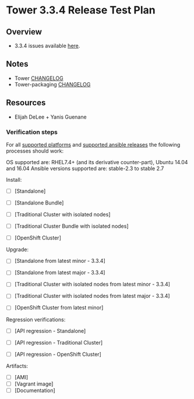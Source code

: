 # Tower 3.3.4 Release Test Plan

## Overview

* 3.3.4 issues available [here](https://github.com/ansible/tower/issues?q=is%3Aissue+milestone%3Arelease_3.3.4).


## Notes

* Tower [CHANGELOG](https://github.com/ansible/tower/compare/release_3.3.3...release_3.3.4)
* Tower-packaging [CHANGELOG](https://github.com/ansible/tower-packaging/compare/release_3.3.3...release_3.3.4)


## Resources

* Elijah DeLee + Yanis Guenane


### Verification steps

For all [supported platforms](https://docs.ansible.com/ansible-tower/3.3.0/html/installandreference/requirements_refguide.html) and [supported ansible releases](https://access.redhat.com/articles/3382771) the following processes should work:

OS supported are: RHEL7.4+ (and its derivative counter-part), Ubuntu 14.04 and 16.04
Ansible versions supported are: stable-2.3 to stable 2.7

Install:

  * [ ] [Standalone]
  * [ ] [Standalone Bundle]
  * [ ] [Traditional Cluster with isolated nodes]
  * [ ] [Traditional Cluster Bundle with isolated nodes]
  * [ ] [OpenShift Cluster]


Upgrade:

  * [ ] [Standalone from latest minor - 3.3.4]
  * [ ] [Standalone from latest major - 3.3.4]
  * [ ] [Traditional Cluster with isolated nodes from latest minor - 3.3.4]
  * [ ] [Traditional Cluster with isolated nodes from latest major - 3.3.4]
  * [ ] [OpenShift Cluster from latest minor]


Regression verifications:

  * [ ] [API regression - Standalone]
  * [ ] [API regression - Traditional Cluster]
  * [ ] [API regression - OpenShift Cluster]


Artifacts:

  * [ ] [AMI]
  * [ ] [Vagrant image]
  * [ ] [Documentation]

